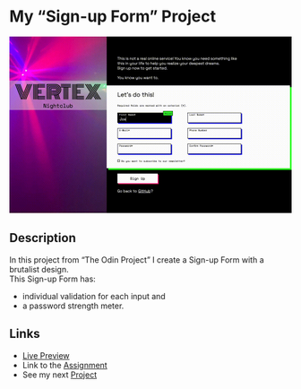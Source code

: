# My “Sign-up Form” Project
![preview gif](./media/prev.gif) 

## Description
In this project from “The Odin Project” I create a Sign-up Form with a brutalist design. <br>
This Sign-up Form has:
- individual validation for each input and
- a password strength meter.

## Links
- [Live Preview](https://tomsoerr.github.io/odin-sign-up-form/)
- Link to the [Assignment](https://www.theodinproject.com/lessons/node-path-intermediate-html-and-css-sign-up-form)
- See my next [Project](https://www.theodinproject.com/lessons/node-path-intermediate-html-and-css-sign-up-form)